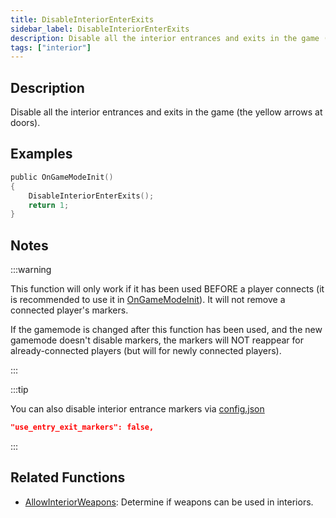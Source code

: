 ```yaml
---
title: DisableInteriorEnterExits
sidebar_label: DisableInteriorEnterExits
description: Disable all the interior entrances and exits in the game (the yellow arrows at doors).
tags: ["interior"]
---
```


## Description

Disable all the interior entrances and exits in the game (the yellow arrows at doors).

## Examples

```c
public OnGameModeInit()
{
    DisableInteriorEnterExits();
    return 1;
}
```

## Notes

:::warning

This function will only work if it has been used BEFORE a player connects (it is recommended to use it in [OnGameModeInit](../callbacks/OnGameModeInit)). It will not remove a connected player's markers.

If the gamemode is changed after this function has been used, and the new gamemode doesn't disable markers, the markers will NOT reappear for already-connected players (but will for newly connected players).

:::

:::tip

You can also disable interior entrance markers via [config.json](../../server/config.json)

```json
"use_entry_exit_markers": false,
```

:::

## Related Functions

- [AllowInteriorWeapons](AllowInteriorWeapons): Determine if weapons can be used in interiors.
